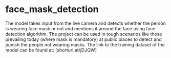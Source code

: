# face_mask_detection
The model takes input from the live camera and detects whether the person is wearing face mask or not and mentions it around the face using face detection algorithm.
The project can be used in tough scenarios like those prevailing today (where mask is mandatory) at public places to detect and punish the people not wearing masks.
The link to the training dataset of the model can be found at: [shorturl.at/jDJQW]
